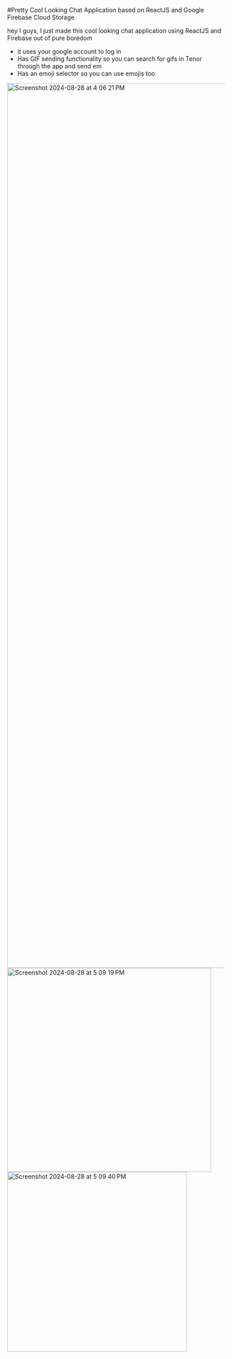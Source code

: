 #Pretty Cool Looking Chat Application based on ReactJS and Google Firebase Cloud Storage

hey I guys, I just made this cool looking chat application using ReactJS and Firebase out of pure boredom

 - it uses your google account to log in
 - Has GIF sending functionality so you can search for gifs in Tenor through the app and send em
 - Has an emoji selector so you can use emojis too

<img width="2048" alt="Screenshot 2024-08-28 at 4 06 21 PM" src="https://github.com/user-attachments/assets/fd0aac97-512e-4e85-a5a9-31ef9d99a467">
<br>
<img width="472" alt="Screenshot 2024-08-28 at 5 09 19 PM" src="https://github.com/user-attachments/assets/273d1589-674d-4bb8-9a89-94b3862ca089">
<br>
<img width="416" alt="Screenshot 2024-08-28 at 5 09 40 PM" src="https://github.com/user-attachments/assets/8e8645e9-907d-4cc7-9787-1ce1ec1e3c40">

